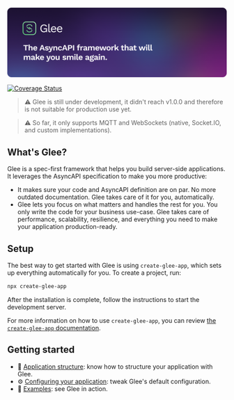 ![Glee — The AsyncAPI framework that will make you smile again.](assets/readme-banner.png)

[![Coverage Status](https://coveralls.io/repos/github/asyncapi/glee/badge.svg?branch=master)](https://coveralls.io/github/asyncapi/glee?branch=master)

> :warning: Glee is still under development, it didn't reach v1.0.0 and therefore is not suitable for production use yet.

> :warning: So far, it only supports MQTT and WebSockets (native, Socket.IO, and custom implementations).

## What's Glee?

Glee is a spec-first framework that helps you build server-side applications. It leverages the AsyncAPI specification to make you more productive:

* It makes sure your code and AsyncAPI definition are on par. No more outdated documentation. Glee takes care of it for you, automatically.
* Glee lets you focus on what matters and handles the rest for you. You only write the code for your business use-case. Glee takes care of performance, scalability, resilience, and everything you need to make your application production-ready.

## Setup

The best way to get started with Glee is using `create-glee-app`, which sets up everything automatically for you. To create a project, run:

```bash
npx create-glee-app
```

After the installation is complete, follow the instructions to start the development server.

For more information on how to use `create-glee-app`, you can review [the `create-glee-app` documentation](https://github.com/asyncapi/create-glee-app).

## Getting started

* :file_folder: [Application structure](docs/app-structure.md): know how to structure your application with Glee.
* :gear: [Configuring your application](docs/config-file.md): tweak Glee's default configuration.
* :rocket: [Examples](./examples): see Glee in action.
